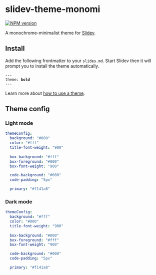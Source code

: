 # slidev-theme-monomi

[![NPM version](https://img.shields.io/npm/v/slidev-theme-monomi?color=3AB9D4&label=)](https://www.npmjs.com/package/slidev-theme-monomi)

A monochrome-minimalist theme for [Slidev](https://github.com/slidevjs/slidev).

<!--
  Learn more about how to write a theme:
  https://sli.dev/guide/write-theme.html
--->

<!--
  run `npm run dev` to check out the slides for more details of how to start writing a theme
-->

<!--
  Put some screenshots here to demonstrate your theme

  Live demo: [...]
-->

## Install

Add the following frontmatter to your `slides.md`. Start Slidev then it will prompt you to install the theme automatically.

<pre><code>---
theme: <b>bold</b>
---</code></pre>

Learn more about [how to use a theme](https://sli.dev/themes/use).

## Theme config

### Light mode

```yaml
themeConfig:
  background: "#000"
  color: "#fff"
  title-font-weight: "900"
  
  box-background: "#fff"
  box-foreground: "#000"
  box-font-weight: "900"

  code-background: "#000"
  code-padding: "5px"

  primary: "#f141a8"
```

### Dark mode

```yaml
themeConfig:
  background: "#fff"
  color: "#000"
  title-font-weight: "900"
  
  box-background: "#000"
  box-foreground: "#fff"
  box-font-weight: "900"

  code-background: "#000"
  code-padding: "5px"

  primary: "#f141a8"
```
